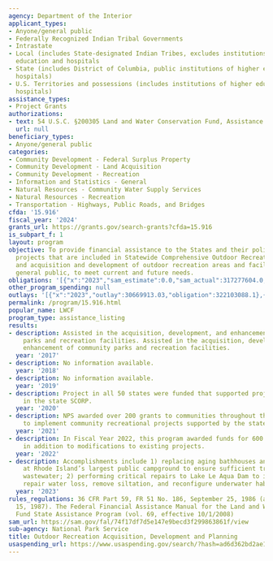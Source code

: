 ```yaml
---
agency: Department of the Interior
applicant_types:
- Anyone/general public
- Federally Recognized Indian Tribal Governments
- Intrastate
- Local (includes State-designated Indian Tribes, excludes institutions of higher
  education and hospitals
- State (includes District of Columbia, public institutions of higher education and
  hospitals)
- U.S. Territories and possessions (includes institutions of higher education and
  hospitals)
assistance_types:
- Project Grants
authorizations:
- text: 54 U.S.C. §200305 Land and Water Conservation Fund, Assistance to States.
  url: null
beneficiary_types:
- Anyone/general public
categories:
- Community Development - Federal Surplus Property
- Community Development - Land Acquisition
- Community Development - Recreation
- Information and Statistics - General
- Natural Resources - Community Water Supply Services
- Natural Resources - Recreation
- Transportation - Highways, Public Roads, and Bridges
cfda: '15.916'
fiscal_year: '2024'
grants_url: https://grants.gov/search-grants?cfda=15.916
is_subpart_f: 1
layout: program
objective: To provide financial assistance to the States and their political subdivisions
  projects that are included in Statewide Comprehensive Outdoor Recreation Plans (SCORPs)
  and acquisition and development of outdoor recreation areas and facilities for the
  general public, to meet current and future needs.
obligations: '[{"x":"2023","sam_estimate":0.0,"sam_actual":317277604.0,"usa_spending_actual":317277604.48},{"x":"2024","sam_estimate":0.0,"sam_actual":81873860.0,"usa_spending_actual":444259942.95},{"x":"2025","sam_estimate":0.0,"sam_actual":0.0,"usa_spending_actual":-1753144.78}]'
other_program_spending: null
outlays: '[{"x":"2023","outlay":30669913.03,"obligation":322103088.1},{"x":"2024","outlay":12670560.72,"obligation":432155010.54},{"x":"2025","outlay":0.0,"obligation":0.0}]'
permalink: /program/15.916.html
popular_name: LWCF
program_type: assistance_listing
results:
- description: Assisted in the acquisition, development, and enhancement of community
    parks and recreation facilities. Assisted in the acquisition, development, and
    enhancement of community parks and recreation facilities.
  year: '2017'
- description: No information available.
  year: '2018'
- description: No information available.
  year: '2019'
- description: Project in all 50 states were funded that supported projects proposed
    in the state SCORP.
  year: '2020'
- description: NPS awarded over 200 grants to communities throughout the United States
    to implement community recreational projects supported by the state SCORPs
  year: '2021'
- description: In Fiscal Year 2022, this program awarded funds for 600 new project
    in addition to modifications to existing projects.
  year: '2022'
- description: Accomplishments include 1) replacing aging bathhouses and septic systems
    at Rhode Island’s largest public campground to ensure sufficient treatment of
    wastewater; 2) performing critical repairs to Lake Le Aqua Dam to isolate and
    repair water loss, remove siltation, and reconfigure underwater habitat islands.
  year: '2023'
rules_regulations: 36 CFR Part 59, FR 51 No. 186, September 25, 1986 (amended June
  15, 1987). The Federal Financial Assistance Manual for the Land and Water Conservation
  Fund State Assistance Program (vol. 69, effective 10/1/2008)
sam_url: https://sam.gov/fal/74f17df7d5e147e9becd3f299863861f/view
sub-agency: National Park Service
title: Outdoor Recreation Acquisition, Development and Planning
usaspending_url: https://www.usaspending.gov/search/?hash=ad6d362bd2ae1fd9ad0a8a36bd972c2c
---
```


